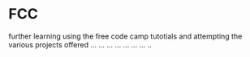 # FCC
further learning using the free code camp tutotials and attempting the various projects offered
...
...
...
...
...
...
...
..
